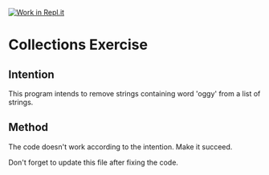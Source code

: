 [![Work in Repl.it](https://classroom.github.com/assets/work-in-replit-14baed9a392b3a25080506f3b7b6d57f295ec2978f6f33ec97e36a161684cbe9.svg)](https://classroom.github.com/online_ide?assignment_repo_id=2970332&assignment_repo_type=AssignmentRepo)
# Collections Exercise

## Intention

This program intends to remove strings containing word 'oggy' from a list of strings.


## Method

The code doesn't work according to the intention. Make it succeed.

Don't forget to update this file after fixing the code.
